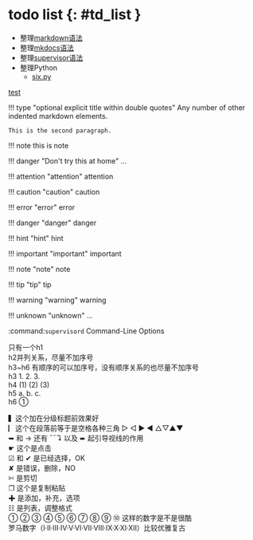 # todo list {: #td_list }
* 整理[markdown语法](https://zh.mweb.im/markdown.html)
* 整理[mkdocs语法](https://mkdocs.org)
* 整理[supervisor语法](https://www.cnblogs.com/zhoujinyi/p/6073705.html)
* 整理Python
    * [six.py](https://www.jianshu.com/p/62a6e3f2d1ca)
    
[test](./docker_0/#docker_3)


!!! type "optional explicit title within double quotes"
    Any number of other indented markdown elements.

    This is the second paragraph.
    
!!! note
    this is note
    
!!! danger "Don't try this at home"
    ...
    
!!! attention "attention"
    attention
    
!!! caution "caution"
    caution
    
!!! error "error"
    error
    
!!! danger "danger"
    danger
    
!!! hint "hint"
    hint
    
!!! important "important"
    important
    
!!! note "note"
    note
    
!!! tip "tip"
    tip
    
!!! warning "warning"
    warning
    
!!! unknown "unknown"
    ...
    
:command:`supervisord` Command-Line Options

只有一个h1<br/>
h2并列关系，尽量不加序号<br/>
h3~h6 有顺序的可以加序号，没有顺序关系的也尽量不加序号<br/>
h3 1. 2. 3. <br/>
h4 (1) (2) (3) <br/>
h5 a. b. c. <br/>
h6 ①

▍这个加在分级标题前效果好<br/>
▏这个在段落前等于是空格各种三角 ▷ ◁ ▶ ◀ △▽▲▼<br/>
➥ 和 → 还有 ˉˉ↴ 以及 ➨ 起引导视线的作用<br/>
☛ 这个是点击<br/>
☑ 和 ✔ 是已经选择，OK<br/>
✘ 是错误，删除，NO<br/>
✄ 是剪切<br/>
❐ 这个是复制粘贴<br/>
✚ 是添加，补充，选项<br/>
☷ 是列表，调整格式<br/>
① ② ③ ④ ⑤ ⑥ ⑦ ⑧ ⑨ ⑩ 这样的数字是不是很酷<br/>
罗马数字（Ⅰ·Ⅱ·Ⅲ·Ⅳ·Ⅴ·Ⅵ·Ⅶ·Ⅷ·Ⅸ·Ⅹ·Ⅺ·Ⅻ）比较优雅复古

